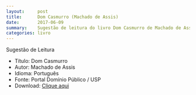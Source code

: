 ```yaml
---
layout:     post
title:      Dom Casmurro (Machado de Assis)
date:       2017-06-09
summary:    Sugestão de leitura do livro Dom Casmurro de Machado de Assis.
categories: livro
---
```


Sugestão de Leitura

* Título: Dom Casmurro
* Autor: Machado de Assis
* Idioma: Português
* Fonte: Portal Domínio Público / USP
* Download: [Clique aqui]

[Clique aqui]: http://www.dominiopublico.gov.br/pesquisa/DetalheObraForm.do?select_action=&co_obra=1888
